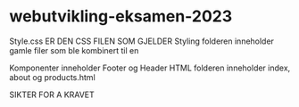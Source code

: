 # webutvikling-eksamen-2023

Style.css ER DEN CSS FILEN SOM GJELDER
Styling folderen inneholder gamle filer som ble kombinert til en

Komponenter inneholder Footer og Header
HTML folderen inneholder index, about og products.html

SIKTER FOR A KRAVET
